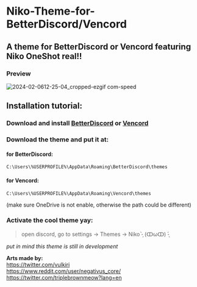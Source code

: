 # Niko-Theme-for-BetterDiscord/Vencord
## A theme for BetterDiscord or Vencord featuring Niko OneShot real!! 
### Preview


![2024-02-0612-25-04_cropped-ezgif com-speed](https://github.com/Bylander10/Niko-Theme-for-BetterDiscord/assets/68293141/4c079c8a-4679-4fac-bfed-c63f4e90a131)


## Installation tutorial:

### Download and install [BetterDiscord](https://betterdiscord.app/) **or** [Vencord](https://vencord.dev/)

### Download the theme and put it at:  

#### for BetterDiscord:
`C:\Users\%USERPROFILE%\AppData\Roaming\BetterDiscord\themes`
#### for Vencord:
`C:\Users\%USERPROFILE%\AppData\Roaming\Vencord\themes`

(make sure OneDrive is not enable, otherwise the path could be different)  


### Activate the cool theme yay:
> open discord, go to settings -> Themes -> Niko -̗̀ (ↀωↀ) -̖́
  

_put in mind this theme is still in development_  
  

**Arts made by:**  
https://twitter.com/vulkiri  
https://www.reddit.com/user/negativus_core/  
https://twitter.com/triplebrownmeow?lang=en

